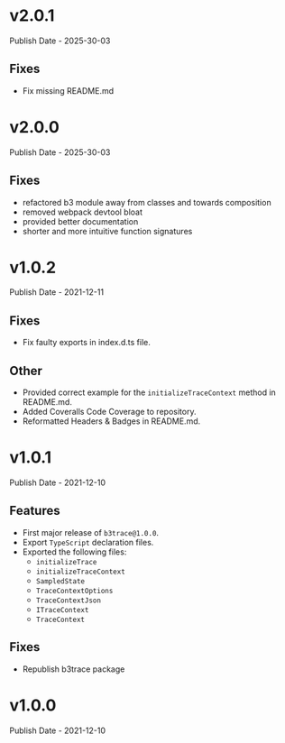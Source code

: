 # v2.0.1

Publish Date - 2025-30-03

## Fixes

- Fix missing README.md

# v2.0.0

Publish Date - 2025-30-03

## Fixes

- refactored b3 module away from classes and towards composition
- removed webpack devtool bloat
- provided better documentation
- shorter and more intuitive function signatures

# v1.0.2

Publish Date - 2021-12-11

## Fixes

- Fix faulty exports in index.d.ts file.

## Other

- Provided correct example for the `initializeTraceContext` method in README.md.
- Added Coveralls Code Coverage to repository.
- Reformatted Headers & Badges in README.md.

# v1.0.1

Publish Date - 2021-12-10

## Features

- First major release of `b3trace@1.0.0`.
- Export `TypeScript` declaration files.
- Exported the following files:
  - `initializeTrace`
  - `initializeTraceContext`
  - `SampledState`
  - `TraceContextOptions`
  - `TraceContextJson`
  - `ITraceContext`
  - `TraceContext`

## Fixes

- Republish b3trace package

# v1.0.0

Publish Date - 2021-12-10
